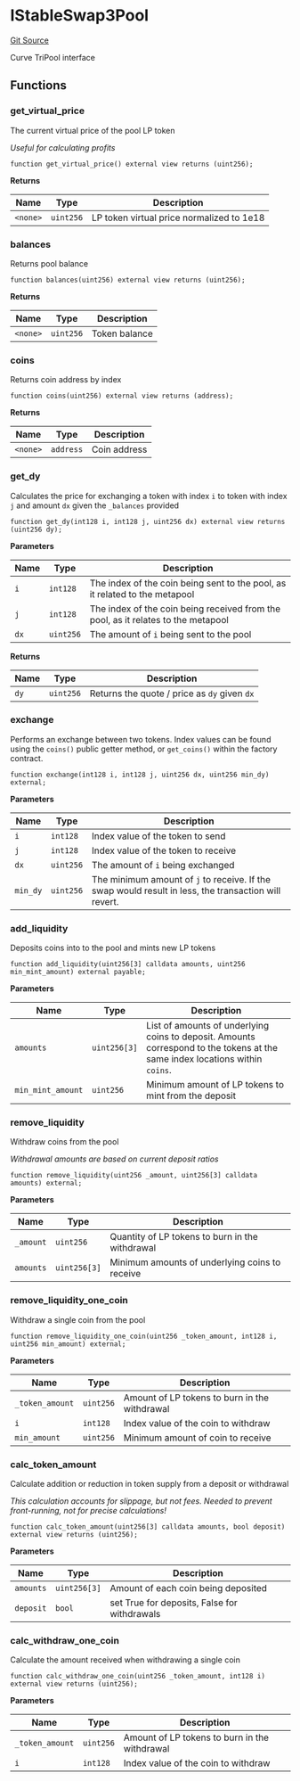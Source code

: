 # IStableSwap3Pool
[Git Source](https://github.com/ubiquity/ubiquity-dollar/blob/2eddcfb55b36b43d0000788d070925b81d328b5a/src/dollar/interfaces/IStableSwap3Pool.sol)

Curve TriPool interface


## Functions
### get_virtual_price

The current virtual price of the pool LP token

*Useful for calculating profits*


```solidity
function get_virtual_price() external view returns (uint256);
```
**Returns**

|Name|Type|Description|
|----|----|-----------|
|`<none>`|`uint256`|LP token virtual price normalized to 1e18|


### balances

Returns pool balance


```solidity
function balances(uint256) external view returns (uint256);
```
**Returns**

|Name|Type|Description|
|----|----|-----------|
|`<none>`|`uint256`|Token balance|


### coins

Returns coin address by index


```solidity
function coins(uint256) external view returns (address);
```
**Returns**

|Name|Type|Description|
|----|----|-----------|
|`<none>`|`address`|Coin address|


### get_dy

Calculates the price for exchanging a token with index `i` to token
with index `j` and amount `dx` given the `_balances` provided


```solidity
function get_dy(int128 i, int128 j, uint256 dx) external view returns (uint256 dy);
```
**Parameters**

|Name|Type|Description|
|----|----|-----------|
|`i`|`int128`|The index of the coin being sent to the pool, as it related to the metapool|
|`j`|`int128`|The index of the coin being received from the pool, as it relates to the metapool|
|`dx`|`uint256`|The amount of `i` being sent to the pool|

**Returns**

|Name|Type|Description|
|----|----|-----------|
|`dy`|`uint256`|Returns the quote / price as `dy` given `dx`|


### exchange

Performs an exchange between two tokens. Index values can be found
using the `coins()` public getter method, or `get_coins()` within the factory contract.


```solidity
function exchange(int128 i, int128 j, uint256 dx, uint256 min_dy) external;
```
**Parameters**

|Name|Type|Description|
|----|----|-----------|
|`i`|`int128`|Index value of the token to send|
|`j`|`int128`|Index value of the token to receive|
|`dx`|`uint256`|The amount of `i` being exchanged|
|`min_dy`|`uint256`|The minimum amount of `j` to receive. If the swap would result in less, the transaction will revert.|


### add_liquidity

Deposits coins into to the pool and mints new LP tokens


```solidity
function add_liquidity(uint256[3] calldata amounts, uint256 min_mint_amount) external payable;
```
**Parameters**

|Name|Type|Description|
|----|----|-----------|
|`amounts`|`uint256[3]`|List of amounts of underlying coins to deposit. Amounts correspond to the tokens at the same index locations within `coins`.|
|`min_mint_amount`|`uint256`|Minimum amount of LP tokens to mint from the deposit|


### remove_liquidity

Withdraw coins from the pool

*Withdrawal amounts are based on current deposit ratios*


```solidity
function remove_liquidity(uint256 _amount, uint256[3] calldata amounts) external;
```
**Parameters**

|Name|Type|Description|
|----|----|-----------|
|`_amount`|`uint256`|Quantity of LP tokens to burn in the withdrawal|
|`amounts`|`uint256[3]`|Minimum amounts of underlying coins to receive|


### remove_liquidity_one_coin

Withdraw a single coin from the pool


```solidity
function remove_liquidity_one_coin(uint256 _token_amount, int128 i, uint256 min_amount) external;
```
**Parameters**

|Name|Type|Description|
|----|----|-----------|
|`_token_amount`|`uint256`|Amount of LP tokens to burn in the withdrawal|
|`i`|`int128`|Index value of the coin to withdraw|
|`min_amount`|`uint256`|Minimum amount of coin to receive|


### calc_token_amount

Calculate addition or reduction in token supply from a deposit or withdrawal

*This calculation accounts for slippage, but not fees.
Needed to prevent front-running, not for precise calculations!*


```solidity
function calc_token_amount(uint256[3] calldata amounts, bool deposit) external view returns (uint256);
```
**Parameters**

|Name|Type|Description|
|----|----|-----------|
|`amounts`|`uint256[3]`|Amount of each coin being deposited|
|`deposit`|`bool`|set True for deposits, False for withdrawals|


### calc_withdraw_one_coin

Calculate the amount received when withdrawing a single coin


```solidity
function calc_withdraw_one_coin(uint256 _token_amount, int128 i) external view returns (uint256);
```
**Parameters**

|Name|Type|Description|
|----|----|-----------|
|`_token_amount`|`uint256`|Amount of LP tokens to burn in the withdrawal|
|`i`|`int128`|Index value of the coin to withdraw|


